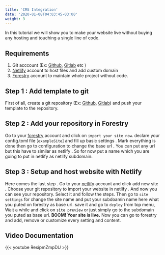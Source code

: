 ```yaml
---
title: 'CMS Integration'
date: '2020-01-08T04:03:45-03:00'
weight: 3
---
```


In this tutorial we will show you to make your website live without buying any hosting and touching a single line of code.

## Requirements

1. Git acccount (Ex: [Github](https://github.com/), [Gitlab](https://gitlab.com/) etc )
1. [Netlify](https://bit.ly/netlify-account) account to host files and add custom domain
1. [Forestry](https://bit.ly/forestry-account) account to maintain whole project without code.

## Step 1 : Add template to git

First of all, create a git repository (Ex: [Github](https://github.com/), [Gitlab](https://gitlab.com/)) and push your template to the repository.

## Step 2 : Add your repository in Forestry

Go to your [forestry](https://bit.ly/forestry-account) account and click on `import your site now`. declare your config.toml file \[`exampleSite`\] and fill up basic settings . Mark everything is done then go to configuration to change the base url . You can put any url but this have to similar as netlify . So for now put a name which you are going to put in netlify as netlify subdomain.

## Step 3 : Setup and host website with Netlify

Here comes the last step . Go to your [netlify](https://bit.ly/netlify-account) account and click add new site . Choose your git repository to import your website in netlify . And now you can see your repository. Select it and follow the steps. Then go to `site settings` for change the site name and put your subdoamin name here what you puted on forestry as base url. save it and go to `deploy` from top menu, Wait a while and click on `site preview` or just simply go to the subdomain you puted as base url. **BOOM! Your site is live.** Now you can go to forestry and add, remove or customize every setting and content.

## Video Documentation

{{< youtube ResipmZmpDU >}}
